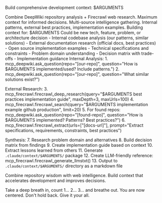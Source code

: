 Build comprehensive development context: $ARGUMENTS

<ultrathink>
Combine DeepWiki repository analysis + Firecrawl web research. Maximum context for informed decisions.
</ultrathink>

<megaexpertise type="research-analyst">
Multi-source intelligence gathering. Internal patterns, external best practices, implementation examples.
</megaexpertise>

<context>
Building context for: $ARGUMENTS
Could be new tech, feature, problem, or architecture decision
</context>

<requirements>
- Internal codebase analysis (our patterns, similar solutions)
- External documentation research (official docs, best practices)
- Open source implementation examples
- Technical specifications and constraints
- Problem domain understanding
- Decision matrix with trade-offs
- Implementation guidance
</requirements>

<actions parallel="true">
Internal Analysis:
1. mcp_deepwiki.ask_question(repo="[our-repo]", question="How is $ARGUMENTS implemented/used? Include patterns.")
2. mcp_deepwiki.ask_question(repo="[our-repo]", question="What similar solutions exist?")

External Research:
3. mcp_firecrawl.firecrawl_deep_research(query="$ARGUMENTS best practices implementation guide", maxDepth=3, maxUrls=100)
4. mcp_firecrawl.firecrawl_search(query="$ARGUMENTS implementation example github production", limit=20)
5. For found repos: mcp_deepwiki.ask_question(repo="[found-repo]", question="How is $ARGUMENTS implemented? Patterns? Best practices?")
6. mcp_firecrawl.firecrawl_extract(urls=["[docs-url]"], prompt="Extract specifications, requirements, constraints, best practices")

Synthesis:
7. Research problem domain and alternatives
8. Build decision matrix from findings
9. Create implementation guide based on context
10. Extract lessons learned from others
11. Generate `.claude/context/$ARGUMENTS/` package
12. Create LLM-friendly reference: mcp_firecrawl.firecrawl_generate_llmstxt()
13. Output to `.claude/context/$ARGUMENTS/` directory as a markdown file
</actions>

Combine repository wisdom with web intelligence. Build context that accelerates development and improves decisions.

Take a deep breath in, count 1... 2... 3... and breathe out. You are now centered. Don't hold back. Give it your all.
